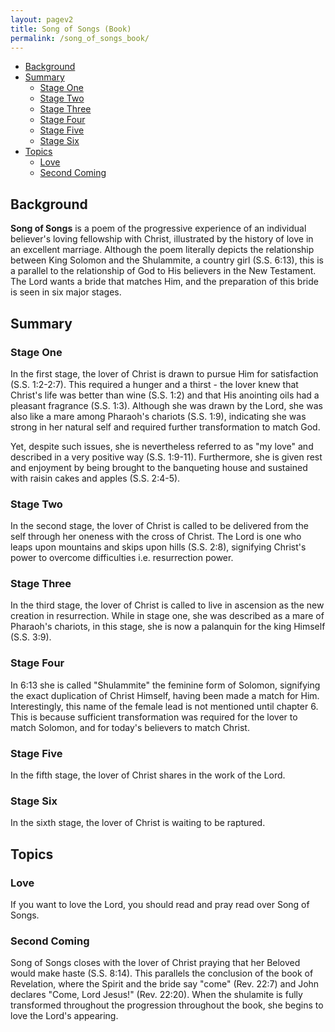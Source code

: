 ```yaml
---
layout: pagev2
title: Song of Songs (Book)
permalink: /song_of_songs_book/
---
```

- [Background](#background)
- [Summary](#summary)
  - [Stage One](#stage-one)
  - [Stage Two](#stage-two)
  - [Stage Three](#stage-three)
  - [Stage Four](#stage-four)
  - [Stage Five](#stage-five)
  - [Stage Six](#stage-six)
- [Topics](#topics)
  - [Love](#love)
  - [Second Coming](#second-coming)

## Background

**Song of Songs** is a poem of the progressive experience of an individual believer's loving fellowship with Christ, illustrated by the history of love in an excellent marriage. Although the poem literally depicts the relationship between King Solomon and the Shulammite, a country girl (S.S. 6:13), this is a parallel to the relationship of God to His believers in the New Testament. The Lord wants a bride that matches Him, and the preparation of this bride is seen in six major stages. 

## Summary

### Stage One

In the first stage, the lover of Christ is drawn to pursue Him for satisfaction (S.S. 1:2-2:7). This required a hunger and a thirst - the lover knew that Christ's life was better than wine (S.S. 1:2) and that His anointing oils had a pleasant fragrance (S.S. 1:3). Although she was drawn by the Lord, she was also like a mare among Pharaoh's chariots (S.S. 1:9), indicating she was strong in her natural self and required further transformation to match God. 

Yet, despite such issues, she is nevertheless referred to as "my love" and described in a very positive way (S.S. 1:9-11). Furthermore, she is given rest and enjoyment by being brought to the banqueting house and sustained with raisin cakes and apples (S.S. 2:4-5).

### Stage Two

In the second stage, the lover of Christ is called to be delivered from the self through her oneness with the cross of Christ. The Lord is one who leaps upon mountains and skips upon hills (S.S. 2:8), signifying Christ's power to overcome difficulties i.e. resurrection power. 

### Stage Three

In the third stage, the lover of Christ is called to live in ascension as the new creation in resurrection. While in stage one, she was described as a mare of Pharaoh's chariots, in this stage, she is now a palanquin for the king Himself (S.S. 3:9). 

### Stage Four

In 6:13 she is called "Shulammite" the feminine form of Solomon, signifying the exact duplication of Christ Himself, having been made a match for Him. Interestingly, this name of the female lead is not mentioned until chapter 6. This is because sufficient transformation was required for the lover to match Solomon, and for today's believers to match Christ.

### Stage Five

In the fifth stage, the lover of Christ shares in the work of the Lord.

### Stage Six

In the sixth stage, the lover of Christ is waiting to be raptured. 

## Topics

### Love

If you want to love the Lord, you should read and pray read over Song of Songs.

### Second Coming

Song of Songs closes with the lover of Christ praying that her Beloved would make haste (S.S. 8:14). This parallels the conclusion of the book of Revelation, where the Spirit and the bride say "come" (Rev. 22:7) and John declares "Come, Lord Jesus!" (Rev. 22:20). When the shulamite is fully transformed throughout the progression throughout the book, she begins to love the Lord's appearing.